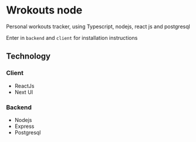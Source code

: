 # Wrokouts node

Personal workouts tracker, using Typescript, nodejs, react js and postgresql

Enter in `backend` and `client` for installation instructions

## Technology

### Client

- ReactJs
- Next UI

### Backend

- Nodejs
- Express
- Postgresql
